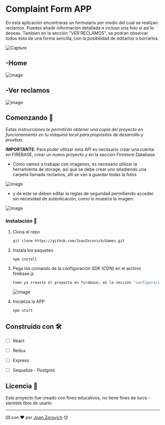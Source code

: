 # Complaint Form APP

En esta aplicación encontraras un formulario por medio del cual se realizan reclamos. Puedes añadir información detallada e incluso una foto si así lo deseas.
Tambien en la sección "VER RECLAMOS", se podran observar todos esto de una forma sencilla, con la posibilidad de editarlos o borrarlos.

![Capture](https://user-images.githubusercontent.com/74875335/127667153-ee3460e4-d9f4-4d93-848e-652e7fe0b6c5.PNG)


## -Home

![image](https://user-images.githubusercontent.com/74875335/127667377-387dafea-d885-4e98-b6ea-bb7d07096c86.png)


## -Ver reclamos

![image](https://user-images.githubusercontent.com/74875335/127668016-791ed943-b410-438e-a1a8-797cbbd3dd95.png)



## Comenzando 🚀

_Estas instrucciones te permitirán obtener una copia del proyecto en funcionamiento en tu máquina local para propósitos de desarrollo y pruebas._


__IMPORTANTE__: Para poder utilizar esta API es necesario crear una cuenta en FIREBASE, crear un nuevo proyecto y en la seccion Firestore Database. 
- Como vamos a trabajar con imagenes, es necesario utilizar la herramienta de storage, así que se debe crear uno añadiendo una carpeta llamada reclamos, allí se van a guardar todas la fotos

![image](https://user-images.githubusercontent.com/74875335/127668992-c3fcd24a-192d-4449-be09-8f9d2ad4fcf0.png)

- y de este se deben editar la reglas de seguridad permitiendo acceder sin necesidad de autenticación, como lo muestra la imagen:

![image](https://user-images.githubusercontent.com/74875335/127669175-a0ca29de-b800-462e-a0aa-dd519a982010.png)


### Instalación 🔧

1. Clona el repo
   ```sh
   git clone https://github.com/JoanZorovich/Games.git
   ```
2. Instala los paquetes
   ```sh
   npm install
   ```
3. Pega los comando de la configuración SDK (CDN) en el archivo firebase.js 
   ```sh
   Como ya creaste el proyecto en firebase, en la sección "configuración del proyecto" encontrarás el la secuencia de comandos de la configuración SDK. Ya abierto el proyecto en el editor de código, ingresa al archivo firebase.js y pega la porción de código. 
   ```
   ![image](https://user-images.githubusercontent.com/74875335/127669752-4b6a0e65-9258-4a41-b33c-aab1b424d88f.png)

   
4. Inicializa la APP
   ```sh
   npm start
   ```
  
## Construido con 🛠️

- [ ] React
- [ ] Redux
- [ ] Express
- [ ] Sequelize - Postgres


## Licencia 📄

Este proyecto fue creado con fines educativos, no tiene fines de lucro - sientete libre de usarlo




---
⌨️ con ❤️ por [Joan Zorovich](https://github.com/JoanZorovich) 😊
